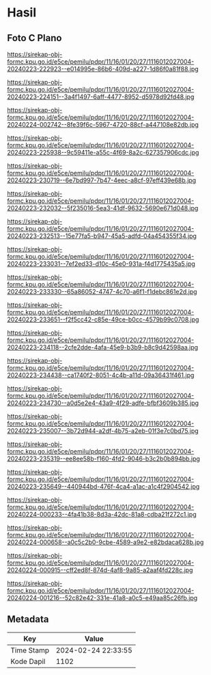 # Hasil

## Foto C Plano

https://sirekap-obj-formc.kpu.go.id/e5ce/pemilu/pdpr/11/16/01/20/27/1116012027004-20240223-222923--e014995e-86b6-409d-a227-1d86f0a81f88.jpg

https://sirekap-obj-formc.kpu.go.id/e5ce/pemilu/pdpr/11/16/01/20/27/1116012027004-20240223-224151--3a4f1497-6aff-4477-8952-d5978d92fd48.jpg

https://sirekap-obj-formc.kpu.go.id/e5ce/pemilu/pdpr/11/16/01/20/27/1116012027004-20240224-002742--8fe39f6c-5967-4720-88cf-a447108e82db.jpg

https://sirekap-obj-formc.kpu.go.id/e5ce/pemilu/pdpr/11/16/01/20/27/1116012027004-20240223-225938--9c59411e-a55c-4f69-8a2c-627357906cdc.jpg

https://sirekap-obj-formc.kpu.go.id/e5ce/pemilu/pdpr/11/16/01/20/27/1116012027004-20240223-230719--6e7bd997-7b47-4eec-a8cf-97eff439e68b.jpg

https://sirekap-obj-formc.kpu.go.id/e5ce/pemilu/pdpr/11/16/01/20/27/1116012027004-20240223-232032--5f235016-5ea3-41df-9632-5690e671d048.jpg

https://sirekap-obj-formc.kpu.go.id/e5ce/pemilu/pdpr/11/16/01/20/27/1116012027004-20240223-232513--15e77fa5-b947-45a5-adfd-04a454355f34.jpg

https://sirekap-obj-formc.kpu.go.id/e5ce/pemilu/pdpr/11/16/01/20/27/1116012027004-20240223-233031--7ef2ed33-d10c-45e0-931a-f4d1775435a5.jpg

https://sirekap-obj-formc.kpu.go.id/e5ce/pemilu/pdpr/11/16/01/20/27/1116012027004-20240223-233330--65a86052-4747-4c70-a6f1-f1debc861e2d.jpg

https://sirekap-obj-formc.kpu.go.id/e5ce/pemilu/pdpr/11/16/01/20/27/1116012027004-20240223-233651--f2f5cc42-c85e-49ce-b0cc-4579b99c0708.jpg

https://sirekap-obj-formc.kpu.go.id/e5ce/pemilu/pdpr/11/16/01/20/27/1116012027004-20240223-234118--2cfe2dde-4afa-45e9-b3b9-b8c9d42598aa.jpg

https://sirekap-obj-formc.kpu.go.id/e5ce/pemilu/pdpr/11/16/01/20/27/1116012027004-20240223-234438--ca1740f2-8051-4c4b-a11d-09a36431f461.jpg

https://sirekap-obj-formc.kpu.go.id/e5ce/pemilu/pdpr/11/16/01/20/27/1116012027004-20240223-234730--a0d5e2e4-43a9-4f29-adfe-bfbf3609b385.jpg

https://sirekap-obj-formc.kpu.go.id/e5ce/pemilu/pdpr/11/16/01/20/27/1116012027004-20240223-235007--3b72d944-a2df-4b75-a2eb-01f3e7c0bd75.jpg

https://sirekap-obj-formc.kpu.go.id/e5ce/pemilu/pdpr/11/16/01/20/27/1116012027004-20240223-235319--ee8ee58b-f160-4fd2-9046-b3c2b0b894bb.jpg

https://sirekap-obj-formc.kpu.go.id/e5ce/pemilu/pdpr/11/16/01/20/27/1116012027004-20240223-235649--440944bd-476f-4ca4-a1ac-a1c4f2904542.jpg

https://sirekap-obj-formc.kpu.go.id/e5ce/pemilu/pdpr/11/16/01/20/27/1116012027004-20240224-000233--4fa41b38-8d3a-42dc-81a8-cdba21f272c1.jpg

https://sirekap-obj-formc.kpu.go.id/e5ce/pemilu/pdpr/11/16/01/20/27/1116012027004-20240224-000658--a0c5c2b0-9cbe-4589-a9e2-e82bdaca628b.jpg

https://sirekap-obj-formc.kpu.go.id/e5ce/pemilu/pdpr/11/16/01/20/27/1116012027004-20240224-000915--cff2ed8f-874d-4af8-9a85-a2aaf4fd228c.jpg

https://sirekap-obj-formc.kpu.go.id/e5ce/pemilu/pdpr/11/16/01/20/27/1116012027004-20240224-001216--52c82e42-331e-41a8-a0c5-e49aa85c26fb.jpg


## Metadata

| Key        | Value               |
| ---------- | ------------------- |
| Time Stamp | 2024-02-24 22:33:55 |
| Kode Dapil | 1102                |



